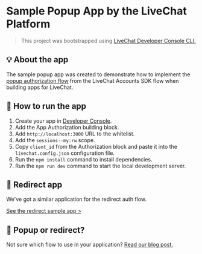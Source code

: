 # Sample Popup App by the LiveChat Platform

> This project was bootstrapped using <a href="https://github.com/livechat/dps-cli" target="_blank">LiveChat Developer Console CLI.</a>

## 💡 About the app

The sample popup app was created to demonstrate how to implement the <a href="https://developers.livechat.com/docs/authorization/sign-in-with-livechat#popup-1" target="_blank">popup authorization flow</a> from the LiveChat Accounts SDK flow when building apps for LiveChat.

## 🚀 How to run the app

1. Create your app in <a href="https://developers.livechat.com/console" target="_blank">Developer Console</a>.
2. Add the App Authorization building block.
3. Add `http://localhost:3000` URL to the whitelist.
4. Add the `sessions--my:rw` scope.
5. Copy `client_id` from the Authorization block and paste it into the `livechat.config.json` configuration file.
6. Run the `npm install` command to install dependencies.
7. Run the `npm run dev` command to start the local development server.

## 🔗 Redirect app

We've got a similar application for the redirect auth flow.

<a href="https://github.com/livechat/sample-app-redirect-auth" target="_blank">See the redirect sample app ></a>

## 🤔 Popup or redirect?

Not sure which flow to use in your application? <a href="https://developers.livechat.com/updates/learn-authorization-with-sample-apps/" target="_blank">Read our blog post.</a>
